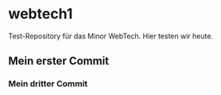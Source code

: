 # webtech1
Test-Repository für das Minor WebTech. Hier testen wir heute.

## Mein erster Commit

### Mein dritter Commit
